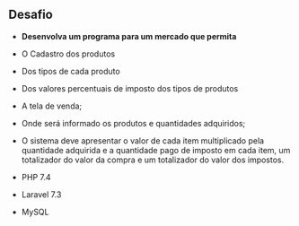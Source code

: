 ## Desafio 

- **Desenvolva um programa para um mercado que permita**
- O Cadastro dos produtos
- Dos tipos de cada produto
- Dos valores percentuais de imposto dos tipos de produtos
- A tela de venda;
- Onde será informado os produtos e quantidades adquiridos;
- O sistema deve apresentar o valor de cada item multiplicado pela quantidade adquirida e a quantidade pago de imposto em cada item, um totalizador do valor da compra e um totalizador do valor dos impostos.

- PHP 7.4
- Laravel 7.3
- MySQL